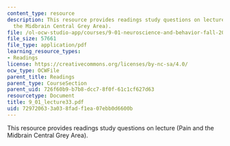 ```yaml
---
content_type: resource
description: This resource provides readings study questions on lecture (Pain and
  the Midbrain Central Grey Area).
file: /ol-ocw-studio-app/courses/9-01-neuroscience-and-behavior-fall-2003/729720633a038fadf1ea07ebb0d6600b_9_01_lecture33.pdf
file_size: 57661
file_type: application/pdf
learning_resource_types:
- Readings
license: https://creativecommons.org/licenses/by-nc-sa/4.0/
ocw_type: OCWFile
parent_title: Readings
parent_type: CourseSection
parent_uid: 726f60b9-b7b8-dcc7-8f0f-61c1cf627d63
resourcetype: Document
title: 9_01_lecture33.pdf
uid: 72972063-3a03-8fad-f1ea-07ebb0d6600b
---
```

This resource provides readings study questions on lecture (Pain and the Midbrain Central Grey Area).